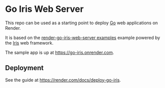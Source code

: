 # Go Iris Web Server

This repo can be used as a starting point to deploy [Go](https://go.dev/) web applications on Render.

It is based on the [render-go-iris-web-server examples](https://github.com/render-examples/go-gin-web-server) example powered by the [Iris](https://github.com/kataras/iris) web framework.

The sample app is up at https://go-iris.onrender.com.

## Deployment

See the guide at https://render.com/docs/deploy-go-iris.
